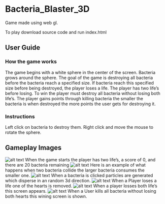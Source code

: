 # Bacteria_Blaster_3D 

Game made using web gl.

To play download source code and run index.html

## User Guide

### How the game works
  The game begins with a white sphere in the center of the screen. Bacteria grows around the sphere. The goal of the game is destroying all bacteria before the bacteria reach a specified size. If bacteria reach this specified size before being destroyed, the player loses a life. The player has two life’s before losing. To win the player must destroy all bacteria without losing both life’s. The player gains points through killing bacteria the smaller the bacteria is when destroyed the more points the user gets for destroying it.
 
### Instructions
Left click on bacteria to destroy them. 
Right click and move the mouse to rotate the sphere.  

## Gameplay Images

![alt text](https://github.com/Rileyccc/Bacteria_Blaster_3D/blob/main/gamePlayImages/1.png)
When the game starts the player has two life’s, a score of 0, and there are 20 bacteria remaining
![alt text](https://github.com/Rileyccc/Bacteria_Blaster_3D/blob/main/gamePlayImages/2.png)
Here is an example of what happens when two bacteria collide the larger bacteria consumes the smaller one.
![alt text](https://github.com/Rileyccc/Bacteria_Blaster_3D/blob/main/gamePlayImages/3.png)
When a bacteria is clicked particles are generated which disperse in an random 3d direction.
![alt text](https://github.com/Rileyccc/Bacteria_Blaster_3D/blob/main/gamePlayImages/4.png)
When a Player loses a life one of the hearts is removed.
![alt text](https://github.com/Rileyccc/Bacteria_Blaster_3D/blob/main/gamePlayImages/5.png)
When a player losses both life’s this screen appears. 
![alt text](https://github.com/Rileyccc/Bacteria_Blaster_3D/blob/main/gamePlayImages/6.png)
When a User kills all bacteria without losing both hearts this wining screen is shown. 
